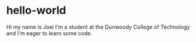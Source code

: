 # hello-world
Hi my name is Joel
I'm a student at the Dunwoody College of Technology and I'm eager to learn some code.
